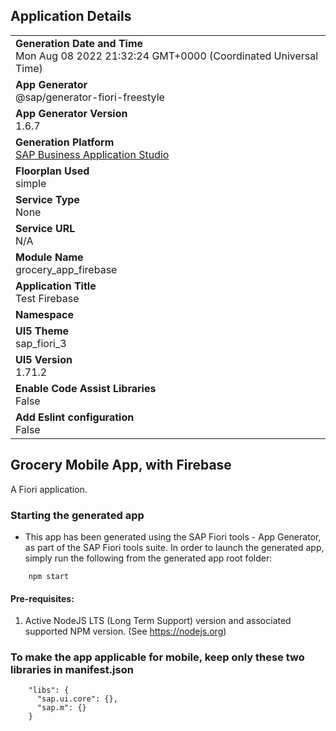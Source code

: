 ## Application Details
|               |
| ------------- |
|**Generation Date and Time**<br>Mon Aug 08 2022 21:32:24 GMT+0000 (Coordinated Universal Time)|
|**App Generator**<br>@sap/generator-fiori-freestyle|
|**App Generator Version**<br>1.6.7|
|**Generation Platform**<br>[SAP Business Application Studio](https://account.hanatrial.ondemand.com/trial/#/home/trial)|
|**Floorplan Used**<br>simple|
|**Service Type**<br>None|
|**Service URL**<br>N/A
|**Module Name**<br>grocery_app_firebase|
|**Application Title**<br>Test Firebase|
|**Namespace**<br>|
|**UI5 Theme**<br>sap_fiori_3|
|**UI5 Version**<br>1.71.2|
|**Enable Code Assist Libraries**<br>False|
|**Add Eslint configuration**<br>False|

## Grocery Mobile App, with Firebase

A Fiori application.

### Starting the generated app

-   This app has been generated using the SAP Fiori tools - App Generator, as part of the SAP Fiori tools suite.  In order to launch the generated app, simply run the following from the generated app root folder:

```
    npm start
```

#### Pre-requisites:

1. Active NodeJS LTS (Long Term Support) version and associated supported NPM version.  (See https://nodejs.org)


### To make the app applicable for mobile, keep only these two libraries in manifest.json
```
    "libs": {
      "sap.ui.core": {},
      "sap.m": {}
    }
```
